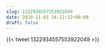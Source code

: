 ```yaml
---
slug: 1322934557553922049
date: 2020-11-01 16:12:32+00:00
draft: false
---
```


{{< tweet 1322934557553922049 >}}
